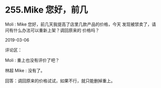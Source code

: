 # 255.Mike 您好，前几

Moli : Mike 您好，前几天我提高了店里几款产品的价格，今天 发现被禁卖了，请问有什么办法可以重新上架？调回原来的 价格吗？

2019-03-06

评论区：

Moli : 重上也没有评价了吧？

林超 Mike : 没有了。

回答：调回原来的价格试试，如果不行，就只能删掉重上。